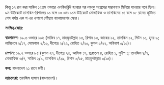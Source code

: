 কিন্তু ১৭ রান করা সাকিব ১২তম ওভারে এলবিডব্লিউ হওয়ার পর লড়াকু সংগ্রহের সম্ভাবনাও মিলিয়ে যাওয়ার পথে ছিল। ৯ম উইকেটে তাসকিন-রিশাদের ১০ বলে ১৩ এবং ১০ম উইকেটে মোস্তাফিজ ও তাসকিনের ১৪ বলে ১৮ রানের জুটিতে শেষ পর্যন্ত এক শ এর ওপাশে পৌঁছায় বাংলাদেশের স্কোর।

**সংক্ষিপ্ত স্কোর:**

**বাংলাদেশ:** ১৯.৩ ওভারে ১০৬ (সাকিব ১৭, মাহমুদউল্লাহ ১৩, রিশাদ ১৩, জাকের ১২, তাসকিন ১২, লিটন ১০, হৃদয় ৯; লামিচানে ২/১৭, সোমপাল ২/১০, দীপেন্দ্র ২/২২, রোহিত ২/২০, কুশল ০/২২, অবিনাশ ০/১০)।

**নেপাল:** ১৯.২ ওভারে ৮৫ (কুশল ২৭, দীপেন্দ্র ২৫, আসিফ ১৭, ভুরতেল ৪, রোহিত ১, সুদীপ ১; তানজিম ৪/৭, মোস্তাফিজ ৩/৭, সাকিব ২/৯, তাসকিন ১/২৯, রিশাদ ০/১৫, মাহমুদউল্লাহ ০/১৫)।

**ফল:** বাংলাদেশ ২১ রানে জয়ী।

**ম্যাচসেরা:** তানজিম হাসান (বাংলাদেশ)।
